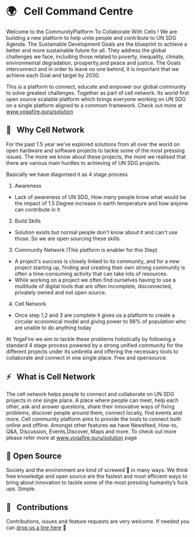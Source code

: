 # 🌍 &nbsp; Cell Command Centre

Welcome to the CommunityPlatform To Collaborate With Cells !
We are building a new platform to help unite people and contribute to UN SDG Agenda. The Sustainable Development Goals are the blueprint to achieve a better and more sustainable future for all. They address the global challenges we face, including those related to poverty, inequality, climate, environmental degradation, prosperity,and peace and justice. The Goals interconnect and in order to leave no one behind, it ís important that we achieve each Goal and target by 2030.

This is a platform to connect, educate and empower our global community to solve greatest challenges. Together as part of cell network. Its world first open source scalable platform which brings everyone working on UN SDG on a single platform aligned to a commom framework. Check out more at www.yogafire.guru/solution

## 👀 &nbsp; Why Cell Network

For the past 1.5 year we’ve explored solutions from all over the world on open hardware and software projects to tackle some of the most pressing issues. The more we know about these projects, the more we realised that there are various main hurdles to achieving of UN SDG projects.

Basically we have diagonsed it as 4 stage process

1) Awareness
- Lack of awareness of UN SDG, How many people know what would be the impact of 1.5 Degree increase in earth temperature and how anyone can contribute in it
2) Build Skills
- Solution exists but normal people don't know about it and can't use those. So we are open sourcing these skills
3) Community Network (This platform is enabler for this Step)
- A project's success is closely linked to its community, and for a new project starting up, finding and creating their own strong community is often a time-consuming activity that can take lots of resources.
- While working on a project we often find ourselves having to use a multitude of digital tools that are often incomplete, disconnected, privately owned and not open source.
4) Cell Network
- Once step 1,2 and 3 are complete it gives us a platform to create a circular economical model and giving power to 98% of population who are unable to do anything today


At YogaFire we aim to tackle these problems holistically by following a standard 4 stage process powered by a strong unified community for the different projects under its umbrella and offering the necessary tools to collaborate and connect in one single place. Free and opensource.


## ⚡️ &nbsp; What is Cell Network

The cell network helps people to connect and collaborate on UN SDG projects in one single place. A place where people can meet, help each other, ask and answer questions, share their innovative ways of fixing problems, discover people around them, connect locally, find events and more. Cell community platform aims to provide the tools to connect both online and offline. Amongst other features we have Newsfeed, How-to, Q&A, Discussion, Events,Discover, Maps and more. To check out more please refer more at www.yogafire.guru/solution page

## 👐 Open Source

Society and the environment are kind of screwed 💩 in many ways. We think free knowledge and open source are the fastest and most efficient ways to bring about innovation to tackle some of the most pressing humanity’s fuck ups. Simple.

## 🤝 &nbsp; Contributions

Contributions, issues and feature requests are very welcome. If needed you can [drop us a line here](mailto:info@yogafire.guru,com?subject=contact%20from%20github) 👋